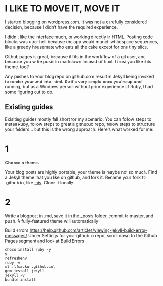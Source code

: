 # I LIKE TO MOVE IT, MOVE IT

I started blogging on wordpress.com. It was not a carefully considered decision, because I didn't have the required experience.

I didn't like the interface much, or working directly in HTML. Posting code blocks was utter hell because the app would munch whitespace sequences, like a greedy housemate who eats all the cake except for one tiny slice.

Github pages is great, because it fits in the workflow of a git user, and because you write posts in markdown instead of html. I trust you like this theme, too?

Any pushes to your blog repo on github.com result in Jekyll being invoked to render your .md into .html. So it's very simple once you're up and running, but as a Windows person without prior experience of Ruby, I had some figuring out to do.

## Existing guides

Exisiting guides mostly fall short for my scenario. You can follow steps to install Ruby, follow steps to great a github.io repo, follow steps to structure your folders... but this is the wrong approach. Here's what worked for me:

# 1

Choose a theme.

Your blog posts are highly portable, your theme is maybe not so much. Find a Jekyll theme that you like on github, and fork it. Rename your fork to <username>.github.io, like [this](https://github.com/fsackur/fsackur.github.io). Clone it locally.

# 2

Write a blogpost in .md, save it in the _posts folder, commit to master, and push. A fully-featured theme will automatically 



Build errors
https://help.github.com/articles/viewing-jekyll-build-error-messages/
Under Settings for your github.io repo, scroll down to the Github Pages segment and look at Build Errors



```
choco install ruby -y
y
refreshenv
ruby -v
sl .\fsackur.github.io\
gem install jekyll
jekyll -v
bundle install
```
